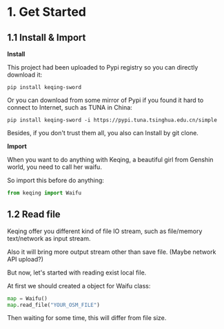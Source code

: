 # 1. Get Started

## 1.1 Install & Import

**Install**

This project had been uploaded to Pypi registry so you can directly download it:

```shell
pip install keqing-sword
```

Or you can download from some mirror of Pypi if you found it hard to connect to Internet, such as TUNA in China:

```shell
pip install keqing-sword -i https://pypi.tuna.tsinghua.edu.cn/simple
```

Besides, if you don't trust them all, you also can Install by git clone.

**Import**

When you want to do anything with Keqing, a beautiful girl from Genshin world, you need to call her waifu.

So import this before do anything:

```python
from keqing import Waifu
```

## 1.2 Read file

Keqing offer you different kind of file IO stream, such as file/memory text/network as input stream.

Also it will bring more output stream other than save file. (Maybe network API upload?)

But now, let's started with reading exist local file.

At first we should created a object for Waifu class:

```python
map = Waifu()
map.read_file("YOUR_OSM_FILE")
```

Then waiting for some time, this will differ from file size.